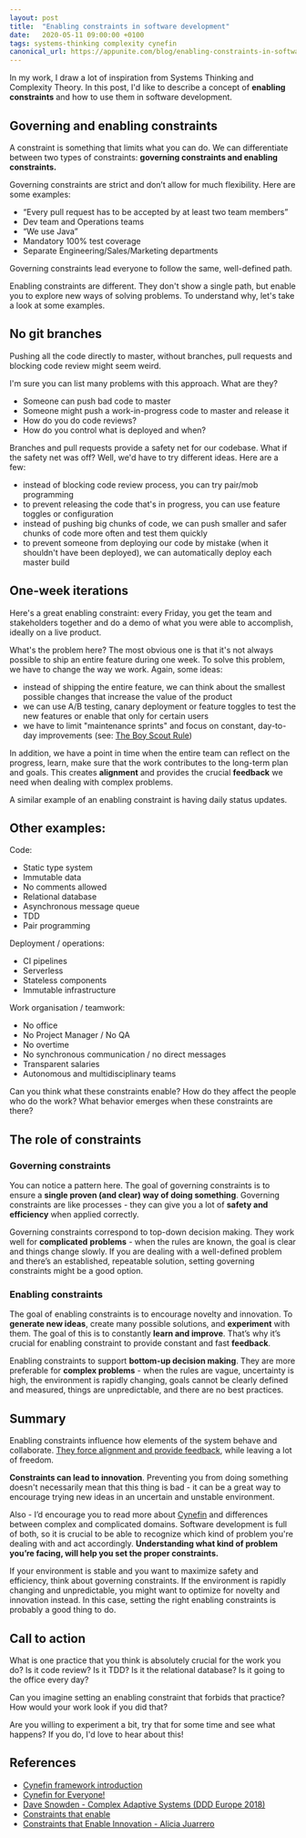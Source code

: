 ```yaml
---
layout: post
title:  "Enabling constraints in software development"
date:   2020-05-11 09:00:00 +0100
tags: systems-thinking complexity cynefin
canonical_url: https://appunite.com/blog/enabling-constraints-in-software-development
---
```


In my work, I draw a lot of inspiration from Systems Thinking and Complexity Theory. In this post, I'd like to describe a concept of **enabling constraints** and how to use them in software development.

## **Governing and enabling constraints**

A constraint is something that limits what you can do. We can differentiate between two types of constraints: **governing constraints and enabling constraints.**

Governing constraints are strict and don’t allow for much flexibility. Here are some examples:

- “Every pull request has to be accepted by at least two team members”
- Dev team and Operations teams
- “We use Java”
- Mandatory 100% test coverage
- Separate Engineering/Sales/Marketing departments

Governing constraints lead everyone to follow the same, well-defined path.

Enabling constraints are different. They don't show a single path, but enable you to explore new ways of solving problems. To understand why, let's take a look at some examples.

## **No git branches**

Pushing all the code directly to master, without branches, pull requests and blocking code review might seem weird.

I'm sure you can list many problems with this approach. What are they?

- Someone can push bad code to master
- Someone might push a work-in-progress code to master and release it
- How do you do code reviews?
- How do you control what is deployed and when?

Branches and pull requests provide a safety net for our codebase. What if the safety net was off? Well, we'd have to try different ideas. Here are a few:

- instead of blocking code review process, you can try pair/mob programming
- to prevent releasing the code that's in progress, you can use feature toggles or configuration
- instead of pushing big chunks of code, we can push smaller and safer chunks of code more often and test them quickly
- to prevent someone from deploying our code by mistake (when it shouldn't have been deployed), we can automatically deploy each master build

## **One-week iterations**

Here's a great enabling constraint: every Friday, you get the team and stakeholders together and do a demo of what you were able to accomplish, ideally on a live product.

What's the problem here? The most obvious one is that it's not always possible to ship an entire feature during one week. To solve this problem, we have to change the way we work. Again, some ideas:

- instead of shipping the entire feature, we can think about the smallest possible changes that increase the value of the product
- we can use A/B testing, canary deployment or feature toggles to test the new features or enable that only for certain users
- we have to limit "maintenance sprints" and focus on constant, day-to-day improvements (see: [The Boy Scout Rule](https://www.oreilly.com/library/view/97-things-every/9780596809515/ch08.html))

In addition, we have a point in time when the entire team can reflect on the progress, learn, make sure that the work contributes to the long-term plan and goals. This creates **alignment** and provides the crucial **feedback** we need when dealing with complex problems.

A similar example of an enabling constraint is having daily status updates.

## **Other examples:**

Code:

- Static type system
- Immutable data
- No comments allowed
- Relational database
- Asynchronous message queue
- TDD
- Pair programming

Deployment / operations:

- CI pipelines
- Serverless
- Stateless components
- Immutable infrastructure

Work organisation / teamwork:

- No office
- No Project Manager / No QA
- No overtime
- No synchronous communication / no direct messages
- Transparent salaries
- Autonomous and multidisciplinary teams

Can you think what these constraints enable? How do they affect the people who do the work? What behavior emerges when these constraints are there?

## **The role of constraints**

### Governing constraints

You can notice a pattern here. The goal of governing constraints is to ensure a **single proven (and clear) way of doing something**. Governing constraints are like processes - they can give you a lot of **safety and efficiency** when applied correctly.

Governing constraints correspond to top-down decision making. They work well for **complicated** **problems** - when the rules are known, the goal is clear and things change slowly. If you are dealing with a well-defined problem and there’s an established, repeatable solution, setting governing constraints might be a good option.

### Enabling constraints

The goal of enabling constraints is to encourage novelty and innovation. To **generate new ideas**, create many possible solutions, and **experiment** with them. The goal of this is to constantly **learn and improve**. That’s why it’s crucial for enabling constraint to provide constant and fast **feedback**.

Enabling constraints to support **bottom-up decision making**. They are more preferable for **complex problems** - when the rules are vague, uncertainty is high, the environment is rapidly changing, goals cannot be clearly defined and measured, things are unpredictable, and there are no best practices.

## **Summary**

Enabling constraints influence how elements of the system behave and collaborate. [They force alignment and provide feedback](https://theitriskmanager.com/2018/12/09/constraints-that-enable/), while leaving a lot of freedom.

**Constraints can lead to innovation**. Preventing you from doing something doesn't necessarily mean that this thing is bad - it can be a great way to encourage trying new ideas in an uncertain and unstable environment.

Also - I’d encourage you to read more about [Cynefin](https://en.wikipedia.org/wiki/Cynefin_framework) and differences between complex and complicated domains. Software development is full of both, so it is crucial to be able to recognize which kind of problem you're dealing with and act accordingly. **Understanding what kind of problem you’re facing, will help you set the proper constraints.**

If your environment is stable and you want to maximize safety and efficiency, think about governing constraints. If the environment is rapidly changing and unpredictable, you might want to optimize for novelty and innovation instead. In this case, setting the right enabling constraints is probably a good thing to do.

## **Call to action**

What is one practice that you think is absolutely crucial for the work you do? Is it code review? Is it TDD? Is it the relational database? Is it going to the office every day?

Can you imagine setting an enabling constraint that forbids that practice? How would your work look if you did that?

Are you willing to experiment a bit, try that for some time and see what happens? If you do, I'd love to hear about this!

## References

- [Cynefin framework introduction](https://cognitive-edge.com/videos/cynefin-framework-in)
- [Cynefin for Everyone!](https://medium.com/@lunivore/cynefin-for-everyone-d5f47d9bd102)
- [Dave Snowden - Complex Adaptive Systems (DDD Europe 2018)](http://www.youtube.com/watch?v=l4-vpegxYPg)
- [Constraints that enable](https://theitriskmanager.com/2018/12/09/constraints-that-enable/)
- [Constraints that Enable Innovation - Alicia Juarrero](https://vimeo.com/128934608)
